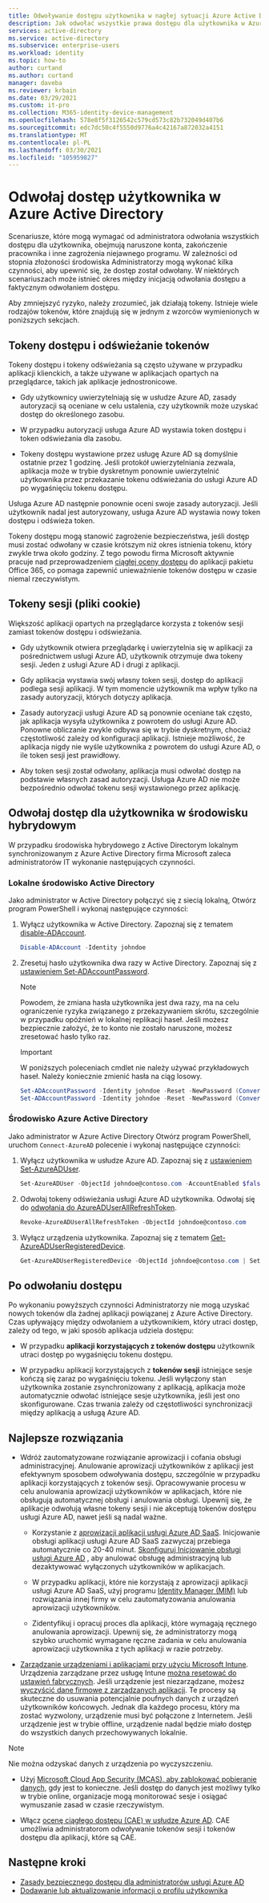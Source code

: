 ```yaml
---
title: Odwoływanie dostępu użytkownika w nagłej sytuacji Azure Active Directory | Microsoft Docs
description: Jak odwołać wszystkie prawa dostępu dla użytkownika w Azure Active Directory
services: active-directory
ms.service: active-directory
ms.subservice: enterprise-users
ms.workload: identity
ms.topic: how-to
author: curtand
ms.author: curtand
manager: daveba
ms.reviewer: krbain
ms.date: 03/29/2021
ms.custom: it-pro
ms.collection: M365-identity-device-management
ms.openlocfilehash: 578e8f5f3126542c579cd573c82b732049d407b6
ms.sourcegitcommit: edc7dc50c4f5550d9776a4c42167a872032a4151
ms.translationtype: MT
ms.contentlocale: pl-PL
ms.lasthandoff: 03/30/2021
ms.locfileid: "105959827"
---
```

# <a name="revoke-user-access-in-azure-active-directory"></a>Odwołaj dostęp użytkownika w Azure Active Directory

Scenariusze, które mogą wymagać od administratora odwołania wszystkich dostępu dla użytkownika, obejmują naruszone konta, zakończenie pracownika i inne zagrożenia niejawnego programu. W zależności od stopnia złożoności środowiska Administratorzy mogą wykonać kilka czynności, aby upewnić się, że dostęp został odwołany. W niektórych scenariuszach może istnieć okres między inicjacją odwołania dostępu a faktycznym odwołaniem dostępu.

Aby zmniejszyć ryzyko, należy zrozumieć, jak działają tokeny. Istnieje wiele rodzajów tokenów, które znajdują się w jednym z wzorców wymienionych w poniższych sekcjach.

## <a name="access-tokens-and-refresh-tokens"></a>Tokeny dostępu i odświeżanie tokenów

Tokeny dostępu i tokeny odświeżania są często używane w przypadku aplikacji klienckich, a także używane w aplikacjach opartych na przeglądarce, takich jak aplikacje jednostronicowe.

- Gdy użytkownicy uwierzytelniają się w usłudze Azure AD, zasady autoryzacji są oceniane w celu ustalenia, czy użytkownik może uzyskać dostęp do określonego zasobu.  

- W przypadku autoryzacji usługa Azure AD wystawia token dostępu i token odświeżania dla zasobu.  

- Tokeny dostępu wystawione przez usługę Azure AD są domyślnie ostatnie przez 1 godzinę. Jeśli protokół uwierzytelniania zezwala, aplikacja może w trybie dyskretnym ponownie uwierzytelnić użytkownika przez przekazanie tokenu odświeżania do usługi Azure AD po wygaśnięciu tokenu dostępu.

Usługa Azure AD następnie ponownie oceni swoje zasady autoryzacji. Jeśli użytkownik nadal jest autoryzowany, usługa Azure AD wystawia nowy token dostępu i odświeża token.

Tokeny dostępu mogą stanowić zagrożenie bezpieczeństwa, jeśli dostęp musi zostać odwołany w czasie krótszym niż okres istnienia tokenu, który zwykle trwa około godziny. Z tego powodu firma Microsoft aktywnie pracuje nad przeprowadzeniem [ciągłej oceny dostępu](https://docs.microsoft.com/azure/active-directory/fundamentals/concept-fundamentals-continuous-access-evaluation) do aplikacji pakietu Office 365, co pomaga zapewnić unieważnienie tokenów dostępu w czasie niemal rzeczywistym.  

## <a name="session-tokens-cookies"></a>Tokeny sesji (pliki cookie)

Większość aplikacji opartych na przeglądarce korzysta z tokenów sesji zamiast tokenów dostępu i odświeżania.  

- Gdy użytkownik otwiera przeglądarkę i uwierzytelnia się w aplikacji za pośrednictwem usługi Azure AD, użytkownik otrzymuje dwa tokeny sesji. Jeden z usługi Azure AD i drugi z aplikacji.  

- Gdy aplikacja wystawia swój własny token sesji, dostęp do aplikacji podlega sesji aplikacji. W tym momencie użytkownik ma wpływ tylko na zasady autoryzacji, których dotyczy aplikacja.

- Zasady autoryzacji usługi Azure AD są ponownie oceniane tak często, jak aplikacja wysyła użytkownika z powrotem do usługi Azure AD. Ponowne obliczanie zwykle odbywa się w trybie dyskretnym, chociaż częstotliwość zależy od konfiguracji aplikacji. Istnieje możliwość, że aplikacja nigdy nie wyśle użytkownika z powrotem do usługi Azure AD, o ile token sesji jest prawidłowy.

- Aby token sesji został odwołany, aplikacja musi odwołać dostęp na podstawie własnych zasad autoryzacji. Usługa Azure AD nie może bezpośrednio odwołać tokenu sesji wystawionego przez aplikację.  

## <a name="revoke-access-for-a-user-in-the-hybrid-environment"></a>Odwołaj dostęp dla użytkownika w środowisku hybrydowym

W przypadku środowiska hybrydowego z Active Directorym lokalnym synchronizowanym z Azure Active Directory firma Microsoft zaleca administratorów IT wykonanie następujących czynności.  

### <a name="on-premises-active-directory-environment"></a>Lokalne środowisko Active Directory

Jako administrator w Active Directory połączyć się z siecią lokalną, Otwórz program PowerShell i wykonaj następujące czynności:

1. Wyłącz użytkownika w Active Directory. Zapoznaj się z tematem [disable-ADAccount](https://docs.microsoft.com/powershell/module/addsadministration/disable-adaccount?view=win10-ps).

    ```PowerShell
    Disable-ADAccount -Identity johndoe  
    ```

2. Zresetuj hasło użytkownika dwa razy w Active Directory. Zapoznaj się z [ustawieniem Set-ADAccountPassword](https://docs.microsoft.com/powershell/module/addsadministration/set-adaccountpassword?view=win10-ps).

    > [!NOTE]
    > Powodem, że zmiana hasła użytkownika jest dwa razy, ma na celu ograniczenie ryzyka związanego z przekazywaniem skrótu, szczególnie w przypadku opóźnień w lokalnej replikacji haseł. Jeśli możesz bezpiecznie założyć, że to konto nie zostało naruszone, możesz zresetować hasło tylko raz.

    > [!IMPORTANT]
    > W poniższych poleceniach cmdlet nie należy używać przykładowych haseł. Należy koniecznie zmienić hasła na ciąg losowy.

    ```PowerShell
    Set-ADAccountPassword -Identity johndoe -Reset -NewPassword (ConvertTo-SecureString -AsPlainText "p@ssw0rd1" -Force)
    Set-ADAccountPassword -Identity johndoe -Reset -NewPassword (ConvertTo-SecureString -AsPlainText "p@ssw0rd2" -Force)
    ```

### <a name="azure-active-directory-environment"></a>Środowisko Azure Active Directory

Jako administrator w Azure Active Directory Otwórz program PowerShell, uruchom ``Connect-AzureAD`` polecenie i wykonaj następujące czynności:

1. Wyłącz użytkownika w usłudze Azure AD. Zapoznaj się z [ustawieniem Set-AzureADUser](https://docs.microsoft.com/powershell/module/azuread/Set-AzureADUser?view=azureadps-2.0).

    ```PowerShell
    Set-AzureADUser -ObjectId johndoe@contoso.com -AccountEnabled $false
    ```

2. Odwołaj tokeny odświeżania usługi Azure AD użytkownika. Odwołaj się do [odwołania do AzureADUserAllRefreshToken](https://docs.microsoft.com/powershell/module/azuread/revoke-azureaduserallrefreshtoken?view=azureadps-2.0).

    ```PowerShell
    Revoke-AzureADUserAllRefreshToken -ObjectId johndoe@contoso.com
    ```

3. Wyłącz urządzenia użytkownika. Zapoznaj się z tematem [Get-AzureADUserRegisteredDevice](https://docs.microsoft.com/powershell/module/azuread/get-azureaduserregistereddevice?view=azureadps-2.0).

    ```PowerShell
    Get-AzureADUserRegisteredDevice -ObjectId johndoe@contoso.com | Set-AzureADDevice -AccountEnabled $false
    ```
## <a name="when-access-is-revoked"></a>Po odwołaniu dostępu

Po wykonaniu powyższych czynności Administratorzy nie mogą uzyskać nowych tokenów dla żadnej aplikacji powiązanej z Azure Active Directory. Czas upływający między odwołaniem a użytkownikiem, który utraci dostęp, zależy od tego, w jaki sposób aplikacja udziela dostępu:

- W przypadku **aplikacji korzystających z tokenów dostępu** użytkownik utraci dostęp po wygaśnięciu tokenu dostępu.

- W przypadku aplikacji korzystających z **tokenów sesji** istniejące sesje kończą się zaraz po wygaśnięciu tokenu. Jeśli wyłączony stan użytkownika zostanie zsynchronizowany z aplikacją, aplikacja może automatycznie odwołać istniejące sesje użytkownika, jeśli jest ono skonfigurowane.  Czas trwania zależy od częstotliwości synchronizacji między aplikacją a usługą Azure AD.

## <a name="best-practices"></a>Najlepsze rozwiązania

- Wdróż zautomatyzowane rozwiązanie aprowizacji i cofania obsługi administracyjnej. Anulowanie aprowizacji użytkowników z aplikacji jest efektywnym sposobem odwoływania dostępu, szczególnie w przypadku aplikacji korzystających z tokenów sesji. Opracowywanie procesu w celu anulowania aprowizacji użytkowników w aplikacjach, które nie obsługują automatycznej obsługi i anulowania obsługi. Upewnij się, że aplikacje odwołują własne tokeny sesji i nie akceptują tokenów dostępu usługi Azure AD, nawet jeśli są nadal ważne.

  - Korzystanie z [aprowizacji aplikacji usługi Azure AD SaaS](https://docs.microsoft.com/azure/active-directory/app-provisioning/user-provisioning). Inicjowanie obsługi aplikacji usługi Azure AD SaaS zazwyczaj przebiega automatycznie co 20-40 minut. [Skonfiguruj Inicjowanie obsługi usługi Azure AD](https://docs.microsoft.com/azure/active-directory/saas-apps/tutorial-list) , aby anulować obsługę administracyjną lub dezaktywować wyłączonych użytkowników w aplikacjach.
  
  - W przypadku aplikacji, które nie korzystają z aprowizacji aplikacji usługi Azure AD SaaS, użyj programu [Identity Manager (MIM)](https://docs.microsoft.com/microsoft-identity-manager/mim-how-provision-users-adds) lub rozwiązania innej firmy w celu zautomatyzowania anulowania aprowizacji użytkowników.  
  - Zidentyfikuj i opracuj proces dla aplikacji, które wymagają ręcznego anulowania aprowizacji. Upewnij się, że administratorzy mogą szybko uruchomić wymagane ręczne zadania w celu anulowania aprowizacji użytkownika z tych aplikacji w razie potrzeby.
  
- [Zarządzanie urządzeniami i aplikacjami przy użyciu Microsoft Intune](https://docs.microsoft.com/mem/intune/remote-actions/device-management). Urządzenia zarządzane przez usługę Intune [można resetować do ustawień fabrycznych](https://docs.microsoft.com/mem/intune/remote-actions/devices-wipe). Jeśli urządzenie jest niezarządzane, możesz [wyczyścić dane firmowe z zarządzanych aplikacji](https://docs.microsoft.com/mem/intune/apps/apps-selective-wipe). Te procesy są skuteczne do usuwania potencjalnie poufnych danych z urządzeń użytkowników końcowych. Jednak dla każdego procesu, który ma zostać wyzwolony, urządzenie musi być połączone z Internetem. Jeśli urządzenie jest w trybie offline, urządzenie nadal będzie miało dostęp do wszystkich danych przechowywanych lokalnie.

> [!NOTE]
> Nie można odzyskać danych z urządzenia po wyczyszczeniu.

- Użyj [Microsoft Cloud App Security (MCAS), aby zablokować pobieranie danych,](https://docs.microsoft.com/cloud-app-security/use-case-proxy-block-session-aad) gdy jest to konieczne. Jeśli dostęp do danych jest możliwy tylko w trybie online, organizacje mogą monitorować sesje i osiągać wymuszanie zasad w czasie rzeczywistym.

- Włącz [ocenę ciągłego dostępu (CAE) w usłudze Azure AD](https://docs.microsoft.com/azure/active-directory/conditional-access/concept-continuous-access-evaluation). CAE umożliwia administratorom odwoływanie tokenów sesji i tokenów dostępu dla aplikacji, które są CAE.  

## <a name="next-steps"></a>Następne kroki

- [Zasady bezpiecznego dostępu dla administratorów usługi Azure AD](https://docs.microsoft.com/azure/active-directory/roles/security-planning)
- [Dodawanie lub aktualizowanie informacji o profilu użytkownika](../fundamentals/active-directory-users-profile-azure-portal.md)
